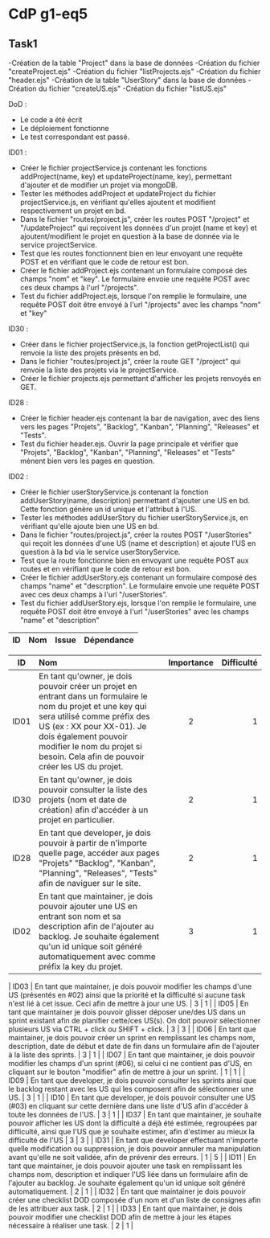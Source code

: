 # CdP g1-eq5

## Task1

-Création de la table "Project" dans la base de données
-Création du fichier "createProject.ejs"
-Création du fichier "listProjects.ejs"
-Création du fichier "header.ejs"
-Création de la table "UserStory" dans la base de données
-Création du fichier "createUS.ejs"
-Création du fichier "listUS.ejs"


DoD :
* Le code a été écrit
* Le déploiement fonctionne
* Le test correspondant est passé.


ID01 : 
* Créer le fichier projectService.js contenant les fonctions addProject(name, key) et updateProject(name, key), permettant d'ajouter et de modifier un projet via mongoDB.
* Tester les méthodes addProject et updateProject du fichier projectService.js, en vérifiant qu'elles ajoutent et modifient respectivement un projet en bd.
* Dans le fichier "routes/project.js", créer les routes POST "/project" et "/updateProject" qui reçoivent les données d'un projet (name et key) et ajoutent/modifient le projet en question à la base de donnée via le service projectService. 
* Test que les routes fonctionnent bien en leur envoyant une requête POST et en vérifiant que le code de retour est bon.
* Créer le fichier addProject.ejs contenant un formulaire composé des champs "nom" et "key". Le formulaire envoie une requête POST avec ces deux champs à l'url "/projects".
* Test du fichier addProject.ejs, lorsque l'on remplie le formulaire, une requête POST doit être envoyé à l'url "/projects" avec les champs "nom" et "key"
  
ID30 :
* Créer dans le fichier projectService.js, la fonction getProjectList() qui renvoie la liste des projets présents en bd.
* Dans le fichier "routes/project.js", créer la route GET "/project" qui renvoie la liste des projets via le projectService.
* Créer le fichier projects.ejs permettant d'afficher les projets renvoyés en GET.

ID28 : 
* Créer le fichier header.ejs contenant la bar de navigation, avec des liens vers les pages "Projets", "Backlog", "Kanban", "Planning", "Releases" et "Tests".
* Test du fichier header.ejs. Ouvrir la page principale et vérifier que "Projets", "Backlog", "Kanban", "Planning", "Releases" et "Tests" mènent bien vers les pages en question.

ID02 : 
* Créer le fichier userStoryService.js contenant la fonction addUserStory(name, description) permettant d'ajouter une US en bd. Cette fonction génère un id unique et l'attribut à l'US.
* Tester les méthodes addUserStory du fichier userStoryService.js, en vérifiant qu'elle ajoute bien une US en bd.
* Dans le fichier "routes/project.js", créer la routes POST "/userStories" qui reçoit les données d'une US (name et description) et ajoute l'US en question à la bd via le service userStoryService. 
* Test que la route fonctionne bien en envoyant une requête POST aux routes et en vérifiant que le code de retour est bon.
* Créer le fichier addUserStory.ejs contenant un formulaire composé des champs "name" et "descrption". Le formulaire envoie une requête POST avec ces deux champs à l'url "/userStories".
* Test du fichier addUserStory.ejs, lorsque l'on remplie le formulaire, une requête POST doit être envoyé à l'url "/userStories" avec les champs "name" et "description"
  

|    ID    |         Nom          |  Issue   |  Dépendance   |
|----------|:---------------------|:--------:|--------------:|






| ID    | Nom |  Importance   |  Difficulté   |
|-------|:----|:-------------:|--------------:|
| ID01  | En tant qu'owner, je dois pouvoir créer un projet en entrant dans un formulaire le nom du projet et une key qui sera utilisé comme préfix des US (ex : XX pour XX-01). Je dois également pouvoir modifier le nom du projet si besoin. Cela afin de pouvoir créer les US du projet. | 2 | 1 |
| ID30  | En tant qu'owner, je dois pouvoir consulter la liste des projets (nom et date de création) afin d'accéder à un projet en particulier. | 2 | 1 |
| ID28  | En tant que developer, je dois pouvoir à partir de n'importe quelle page, accéder aux pages "Projets" "Backlog", "Kanban", "Planning", "Releases", "Tests" afin de naviguer sur le site. | 2 | 1 |
| ID02  | En tant que maintainer, je dois pouvoir ajouter une US en entrant son nom et sa description afin de l'ajouter au backlog. Je souhaite également qu'un id unique soit généré automatiquement avec comme préfix la key du projet. | 3 | 1 |

| ID03  | En tant que maintainer, je dois pouvoir modifier les champs d'une US (présentés en #02) ainsi que la priorité et la difficulté si aucune task n'est lié à cet issue. Ceci afin de mettre à jour une US. | 3 | 1 |
| ID05  | En tant que maintainer je dois pouvoir glisser déposer une/des US dans un sprint existant afin de planifier cette/ces US(s). On doit pouvoir sélectionner plusieurs US via CTRL + click ou SHIFT + click. | 3 | 3 |
| ID06  | En tant que maintainer, je dois pouvoir créer un sprint en remplissant les champs nom, description, date de début et date de fin dans un formulaire afin de l'ajouter à la liste des sprints. | 3 | 1 |
| ID07  | En tant que maintainer, je dois pouvoir modifier les champs d'un sprint (#06), si celui ci ne contient pas d'US, en cliquant sur le bouton "modifier" afin de mettre à jour un sprint.  | 1 | 1 |
| ID09  | En tant que developer, je dois pouvoir consulter les sprints ainsi que le backlog restant avec les US qui les composent afin de sélectionner une US. | 3 | 1 |
| ID10  | En tant que developer, je dois pouvoir consulter une US (#03) en cliquant sur cette dernière dans une liste d'US afin d'accéder à toute les données de l'US. | 3 | 1 |
| ID37  | En tant que maintainer, je souhaite pouvoir afficher les US dont la difficulté a déjà été estimée, regroupées par difficulté, ainsi que l'US que je souhaite estimer, afin d'estimer au mieux la difficulté de l'US | 3 | 3 |
| ID31  | En tant que developer effectuant n'importe quelle modification ou suppression, je dois pouvoir annuler ma manipulation avant qu'elle ne soit validée, afin de prévenir des erreurs. | 1 | 5 |
| ID11  | En tant que maintainer, je dois pouvoir ajouter une task en remplissant les champs nom, description et indiquer l'US liée dans un formulaire afin de l'ajouter au backlog. Je souhaite également qu'un id unique soit généré automatiquement. | 2 | 1 |
| ID32  | En tant que maintainer je dois pouvoir créer une checklist DOD composée d'un nom et d'un liste de consignes afin de les attribuer aux task. | 2 | 1 |
| ID33  | En tant que maintainer, je dois pouvoir modifier une checklist DOD afin de mettre à jour les étapes nécessaire à réaliser une task. | 2 | 1 |


